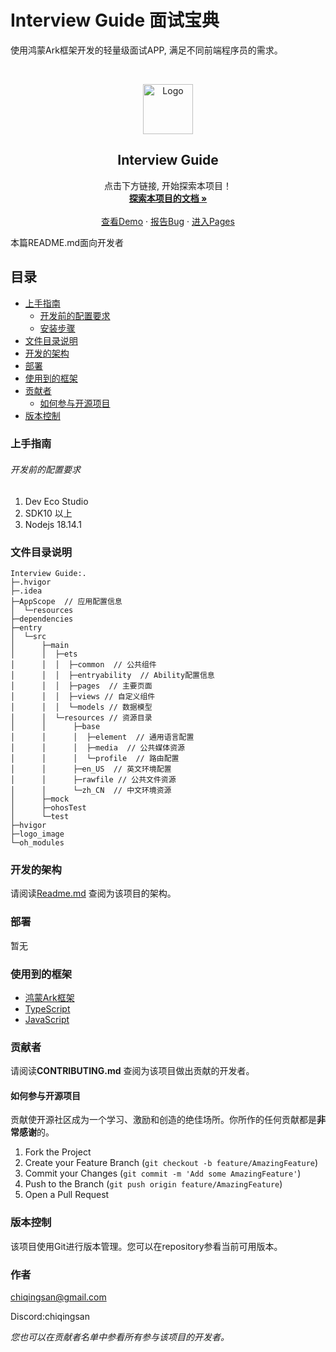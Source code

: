 # Interview Guide 面试宝典

使用鸿蒙Ark框架开发的轻量级面试APP, 满足不同前端程序员的需求。





<!-- PROJECT LOGO -->
<br />

<p align="center">
  <a href="https://gitee.com/chiqingsan/my-harmony-project">
    <img src="https://gitee.com/chiqingsan/interview-guide/raw/master/logo_image/logo.png" alt="Logo" width="80" height="80">
  </a>

<h2 align="center">Interview Guide</h3>
  <p align="center">
    点击下方链接, 开始探索本项目！
    <br />
    <a href="https://gitee.com/chiqingsan/my-harmony-project"><strong>探索本项目的文档 »</strong></a>
    <br />
    <br />
    <a href="https://gitee.com/chiqingsan/my-harmony-project">查看Demo</a>
    ·
    <a href="https://gitee.com/chiqingsan/my-harmony-project/issues">报告Bug</a>
    ·
    <a href="./entry/src/main/ets/pages">进入Pages</a>
  </p>

</p>


本篇README.md面向开发者

## 目录

- [上手指南](#上手指南)
    - [开发前的配置要求](#开发前的配置要求)
    - [安装步骤](#安装步骤)
- [文件目录说明](#文件目录说明)
- [开发的架构](#开发的架构)
- [部署](#部署)
- [使用到的框架](#使用到的框架)
- [贡献者](#贡献者)
    - [如何参与开源项目](#如何参与开源项目)
- [版本控制](#版本控制)

### 上手指南

###### 开发前的配置要求

1. Dev Eco Studio
2. SDK10 以上
3. Nodejs 18.14.1

### 文件目录说明

```
Interview Guide:.
├─.hvigor
├─.idea
├─AppScope  // 应用配置信息
│  └─resources
├─dependencies
├─entry
│  └─src
│      ├─main
│      │  ├─ets
│      │  │  ├─common  // 公共组件
│      │  │  ├─entryability  // Ability配置信息
│      │  │  ├─pages  // 主要页面
│      │  │  ├─views // 自定义组件
│      │  │	 └─models // 数据模型
│      │  └─resources // 资源目录
│      │      ├─base
│      │      │  ├─element  // 通用语言配置
│      │      │  ├─media  // 公共媒体资源
│      │      │  └─profile  // 路由配置
│      │      ├─en_US  // 英文环境配置
│      │      ├─rawfile // 公共文件资源
│      │      └─zh_CN  // 中文环境资源
│      ├─mock
│      ├─ohosTest
│      └─test
├─hvigor
├─logo_image
└─oh_modules

```

### 开发的架构

请阅读[Readme.md](https://gitee.com/chiqingsan/interview-guide/blob/master/readme.md) 查阅为该项目的架构。

### 部署

暂无

### 使用到的框架

- [鸿蒙Ark框架](https://developer.huawei.com/consumer/cn/doc/harmonyos-guides-V2/1_1_u5feb_u901f_u5165_u95e8-0000001478340845-V2)
- [TypeScript](https://www.tslang.cn/)
- [JavaScript](https://developer.mozilla.org/zh-CN/docs/learn/JavaScript)

### 贡献者

请阅读**CONTRIBUTING.md** 查阅为该项目做出贡献的开发者。

#### 如何参与开源项目

贡献使开源社区成为一个学习、激励和创造的绝佳场所。你所作的任何贡献都是**非常感谢**的。

1. Fork the Project
2. Create your Feature Branch (`git checkout -b feature/AmazingFeature`)
3. Commit your Changes (`git commit -m 'Add some AmazingFeature'`)
4. Push to the Branch (`git push origin feature/AmazingFeature`)
5. Open a Pull Request

### 版本控制

该项目使用Git进行版本管理。您可以在repository参看当前可用版本。

### 作者

chiqingsan@gmail.com

Discord:chiqingsan

*您也可以在贡献者名单中参看所有参与该项目的开发者。*